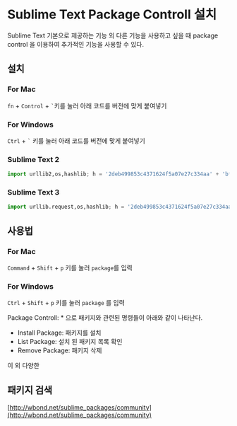# Sublime Text Package Controll 설치
Sublime Text 기본으로 제공하는 기능 외 다른 기능을 사용하고 싶을 때 package control 을 이용하여 추가적인 기능을 사용할 수 있다.

## 설치
### For Mac
```fn``` + ```Control``` + ``` ` ```키를 눌러 아래 코드를 버전에 맞게 붙여넣기

### For Windows
```Ctrl``` + ``` ` ``` 키를 눌러 아래 코드를 버전에 맞게 붙여넣기

### Sublime Text 2
```Python
import urllib2,os,hashlib; h = '2deb499853c4371624f5a07e27c334aa' + 'bf8c4e67d14fb0525ba4f89698a6d7e1'; pf = 'Package Control.sublime-package'; ipp = sublime.installed_packages_path(); os.makedirs( ipp ) if not os.path.exists(ipp) else None; urllib2.install_opener( urllib2.build_opener( urllib2.ProxyHandler()) ); by = urllib2.urlopen( 'http://packagecontrol.io/' + pf.replace(' ', '%20')).read(); dh = hashlib.sha256(by).hexdigest(); open( os.path.join( ipp, pf), 'wb' ).write(by) if dh == h else None; print('Error validating download (got %s instead of %s), please try manual install' % (dh, h) if dh != h else 'Please restart Sublime Text to finish installation')
```

### Sublime Text 3
```Python
import urllib.request,os,hashlib; h = '2deb499853c4371624f5a07e27c334aa' + 'bf8c4e67d14fb0525ba4f89698a6d7e1'; pf = 'Package Control.sublime-package'; ipp = sublime.installed_packages_path(); urllib.request.install_opener( urllib.request.build_opener( urllib.request.ProxyHandler()) ); by = urllib.request.urlopen( 'http://packagecontrol.io/' + pf.replace(' ', '%20')).read(); dh = hashlib.sha256(by).hexdigest(); print('Error validating download (got %s instead of %s), please try manual install' % (dh, h)) if dh != h else open(os.path.join( ipp, pf), 'wb' ).write(by)
```


## 사용법
### For Mac
```Command``` + ```Shift``` + ```p``` 키를 눌러 ```package```를 입력

### For Windows
```Ctrl``` + ```Shift``` + ```p``` 키를 눌러 ```package``` 를 입력

Package Controll: * 으로 패키지와 관련된 명령들이 아래와 같이 나타난다.

- Install Package: 패키지를 설치
- List Package: 설치 된 패키지 목록 확인
- Remove Package: 패키지 삭제

이 외 다양한

## 패키지 검색
[http://wbond.net/sublime_packages/community](http://wbond.net/sublime_packages/community)